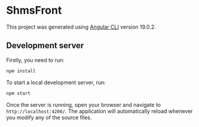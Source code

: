 # ShmsFront

This project was generated using [Angular CLI](https://github.com/angular/angular-cli) version 19.0.2.

## Development server

Firstly, you need to run:
```bash
npm install
```

To start a local development server, run:

```bash
npm start
```

Once the server is running, open your browser and navigate to `http://localhost:4200/`. The application will automatically reload whenever you modify any of the source files.
